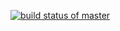 [![build status of master](https://travis-ci.org/CodyBF/TriangleTesting.svg?branch=master)](https://travis-ci.org/CodyBF/TriangleTesting)
